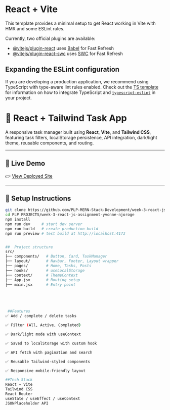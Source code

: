 # React + Vite

This template provides a minimal setup to get React working in Vite with HMR and some ESLint rules.

Currently, two official plugins are available:

- [@vitejs/plugin-react](https://github.com/vitejs/vite-plugin-react/blob/main/packages/plugin-react) uses [Babel](https://babeljs.io/) for Fast Refresh
- [@vitejs/plugin-react-swc](https://github.com/vitejs/vite-plugin-react/blob/main/packages/plugin-react-swc) uses [SWC](https://swc.rs/) for Fast Refresh

## Expanding the ESLint configuration

If you are developing a production application, we recommend using TypeScript with type-aware lint rules enabled. Check out the [TS template](https://github.com/vitejs/vite/tree/main/packages/create-vite/template-react-ts) for information on how to integrate TypeScript and [`typescript-eslint`](https://typescript-eslint.io) in your project.


# 📝 React + Tailwind Task App

A responsive task manager built using **React**, **Vite**, and **Tailwind CSS**, featuring task filters, localStorage persistence, API integration, dark/light theme, reusable components, and routing.

---

## 🚀 Live Demo

👉 [View Deployed Site](https://plp-mern-stack-development.github.io/week-3-react-js-assignment-yvonne-njoroge/)

---

## 🔧 Setup Instructions

```bash
git clone https://github.com/PLP-MERN-Stack-Development/week-3-react-js-assignment-yvonne-njoroge.git
cd PLP PROJECTS/week-3-react-js-assignment-yvonne-njoroge
npm install
npm run dev     # start dev server
npm run build   # create production build
npm run preview # test build at http://localhost:4173


##  Project structure
src/
├── components/   # Button, Card, TaskManager
├── layout/       # Navbar, Footer, Layout wrapper
├── pages/        # Home, Tasks, Posts
├── hooks/        # useLocalStorage
├── context/      # ThemeContext
├── App.jsx       # Routing setup
├── main.jsx      # Entry point





 ##Features
✅ Add / complete / delete tasks

✅ Filter (All, Active, Completed)

✅ Dark/light mode with useContext

✅ Saved to localStorage with custom hook

✅ API fetch with pagination and search

✅ Reusable Tailwind-styled components

✅ Responsive mobile-friendly layout

##Tech Stack
React + Vite
Tailwind CSS
React Router
useState / useEffect / useContext
JSONPlaceholder API
